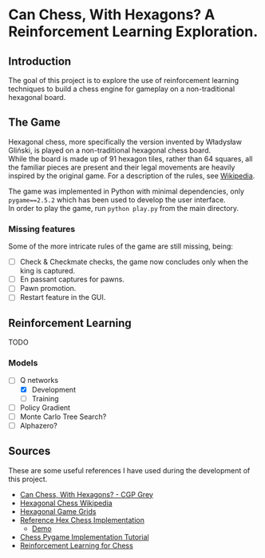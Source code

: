 # Can Chess, With Hexagons? A Reinforcement Learning Exploration.

## Introduction

The goal of this project is to explore the use of reinforcement learning techniques to build a chess engine for gameplay on a non-traditional hexagonal board.

## The Game

Hexagonal chess, more specifically the version invented by Władysław Gliński, is played on a non-traditional hexagonal chess board.  
While the board is made up of 91 hexagon tiles, rather than 64 squares, all the familiar pieces are present and their legal movements are heavily inspired by the original game. For a description of the rules, see [Wikipedia](https://en.wikipedia.org/wiki/Hexagonal_chess).

The game was implemented in Python with minimal dependencies, only `pygame==2.5.2` which has been used to develop the user interface.  
In order to play the game, run `python play.py` from the main directory.

### Missing features

Some of the more intricate rules of the game are still missing, being:

- [ ] Check & Checkmate checks, the game now concludes only when the king is captured.
- [ ] En passant captures for pawns.
- [ ] Pawn promotion.
- [ ] Restart feature in the GUI.

## Reinforcement Learning

TODO

### Models

- [ ] Q networks
  - [x] Development
  - [ ] Training
- [ ] Policy Gradient
- [ ] Monte Carlo Tree Search?
- [ ] Alphazero?

## Sources

These are some useful references I have used during the development of this project.

- [Can Chess, With Hexagons? - CGP Grey](https://www.youtube.com/watch?v=bgR3yESAEVE)
- [Hexagonal Chess Wikipedia](https://en.wikipedia.org/wiki/Hexagonal_chess)
- [Hexagonal Game Grids](https://www.redblobgames.com/grids/hexagons/)
- [Reference Hex Chess Implementation](https://github.com/AmethystMoon/AmethystMoon.github.io)
  - [Demo](https://amethystmoon.github.io/)
- [Chess Pygame Implementation Tutorial](https://www.youtube.com/watch?v=X-e0jk4I938)
- [Reinforcement Learning for Chess](https://github.com/arjangroen/RLC)
